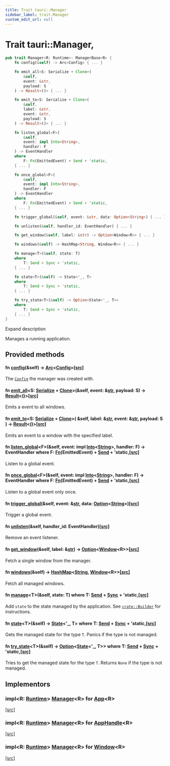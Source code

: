 ```yaml
---
title: Trait tauri::Manager
sidebar_label: trait.Manager
custom_edit_url: null
---
```


  # Trait tauri::Manager,

```rs
pub trait Manager<R: Runtime>: ManagerBase<R> {
    fn config(&self) -> Arc<Config> { ... }

    fn emit_all<S: Serialize + Clone>(
        &self, 
        event: &str, 
        payload: S
    ) -> Result<()> { ... }

    fn emit_to<S: Serialize + Clone>(
        &self, 
        label: &str, 
        event: &str, 
        payload: S
    ) -> Result<()> { ... }

    fn listen_global<F>(
        &self, 
        event: impl Into<String>, 
        handler: F
    ) -> EventHandler
    where
        F: Fn(EmittedEvent) + Send + 'static,
    { ... }

    fn once_global<F>(
        &self, 
        event: impl Into<String>, 
        handler: F
    ) -> EventHandler
    where
        F: Fn(EmittedEvent) + Send + 'static,
    { ... }

    fn trigger_global(&self, event: &str, data: Option<String>) { ... }

    fn unlisten(&self, handler_id: EventHandler) { ... }

    fn get_window(&self, label: &str) -> Option<Window<R>> { ... }

    fn windows(&self) -> HashMap<String, Window<R>> { ... }

    fn manage<T>(&self, state: T)
    where
        T: Send + Sync + 'static,
    { ... }

    fn state<T>(&self) -> State<'_, T>
    where
        T: Send + Sync + 'static,
    { ... }

    fn try_state<T>(&self) -> Option<State<'_, T>>
    where
        T: Send + Sync + 'static,
    { ... }
}
```

Expand description

Manages a running application.

## Provided methods

#### fn [config](/docs/api/rust/tauri/about:blank#method.config)(&self) -> [Arc](https://doc.rust-lang.org/1.54.0/alloc/sync/struct.Arc.html "struct alloc::sync::Arc")&lt;[Config](/docs/api/rust/tauri/struct.Config "struct tauri::Config")>[\[src\]](/docs/api/rust/tauri/../src/tauri/lib.rs#256-258 "goto source code")

The [`Config`](/docs/api/rust/tauri/struct.Config "Config") the manager was created with.

#### fn [emit_all](/docs/api/rust/tauri/about:blank#method.emit_all)&lt;S: [Serialize](https://docs.rs/serde/1.0.127/serde/ser/trait.Serialize.html "trait serde::ser::Serialize") + [Clone](https://doc.rust-lang.org/1.54.0/core/clone/trait.Clone.html "trait core::clone::Clone")>(&self, event: &[str](https://doc.rust-lang.org/1.54.0/std/primitive.str.html), payload: S) -> [Result](/docs/api/rust/tauri/type.Result "type tauri::Result")&lt;[()](https://doc.rust-lang.org/1.54.0/std/primitive.unit.html)>[\[src\]](/docs/api/rust/tauri/../src/tauri/lib.rs#261-263 "goto source code")

Emits a event to all windows.

#### fn [emit_to](/docs/api/rust/tauri/about:blank#method.emit_to)&lt;S: [Serialize](https://docs.rs/serde/1.0.127/serde/ser/trait.Serialize.html "trait serde::ser::Serialize") + [Clone](https://doc.rust-lang.org/1.54.0/core/clone/trait.Clone.html "trait core::clone::Clone")>( &self, label: &[str](https://doc.rust-lang.org/1.54.0/std/primitive.str.html), event: &[str](https://doc.rust-lang.org/1.54.0/std/primitive.str.html), payload: S ) -> [Result](/docs/api/rust/tauri/type.Result "type tauri::Result")&lt;[()](https://doc.rust-lang.org/1.54.0/std/primitive.unit.html)>[\[src\]](/docs/api/rust/tauri/../src/tauri/lib.rs#266-270 "goto source code")

Emits an event to a window with the specified label.

#### fn [listen_global](/docs/api/rust/tauri/about:blank#method.listen_global)&lt;F>(&self, event: impl [Into](https://doc.rust-lang.org/1.54.0/core/convert/trait.Into.html "trait core::convert::Into")&lt;[String](https://doc.rust-lang.org/1.54.0/alloc/string/struct.String.html "struct alloc::string::String")>, handler: F) -> EventHandler where F: [Fn](https://doc.rust-lang.org/1.54.0/core/ops/function/trait.Fn.html "trait core::ops::function::Fn")(EmittedEvent) + [Send](https://doc.rust-lang.org/1.54.0/core/marker/trait.Send.html "trait core::marker::Send") + 'static,[\[src\]](/docs/api/rust/tauri/../src/tauri/lib.rs#273-278 "goto source code")

Listen to a global event.

#### fn [once_global](/docs/api/rust/tauri/about:blank#method.once_global)&lt;F>(&self, event: impl [Into](https://doc.rust-lang.org/1.54.0/core/convert/trait.Into.html "trait core::convert::Into")&lt;[String](https://doc.rust-lang.org/1.54.0/alloc/string/struct.String.html "struct alloc::string::String")>, handler: F) -> EventHandler where F: [Fn](https://doc.rust-lang.org/1.54.0/core/ops/function/trait.Fn.html "trait core::ops::function::Fn")(EmittedEvent) + [Send](https://doc.rust-lang.org/1.54.0/core/marker/trait.Send.html "trait core::marker::Send") + 'static,[\[src\]](/docs/api/rust/tauri/../src/tauri/lib.rs#281-286 "goto source code")

Listen to a global event only once.

#### fn [trigger_global](/docs/api/rust/tauri/about:blank#method.trigger_global)(&self, event: &[str](https://doc.rust-lang.org/1.54.0/std/primitive.str.html), data: [Option](https://doc.rust-lang.org/1.54.0/core/option/enum.Option.html "enum core::option::Option")&lt;[String](https://doc.rust-lang.org/1.54.0/alloc/string/struct.String.html "struct alloc::string::String")>)[\[src\]](/docs/api/rust/tauri/../src/tauri/lib.rs#289-291 "goto source code")

Trigger a global event.

#### fn [unlisten](/docs/api/rust/tauri/about:blank#method.unlisten)(&self, handler_id: EventHandler)[\[src\]](/docs/api/rust/tauri/../src/tauri/lib.rs#294-296 "goto source code")

Remove an event listener.

#### fn [get_window](/docs/api/rust/tauri/about:blank#method.get_window)(&self, label: &[str](https://doc.rust-lang.org/1.54.0/std/primitive.str.html)) -> [Option](https://doc.rust-lang.org/1.54.0/core/option/enum.Option.html "enum core::option::Option")&lt;[Window](/docs/api/rust/tauri/window/struct.Window "struct tauri::window::Window")&lt;R>>[\[src\]](/docs/api/rust/tauri/../src/tauri/lib.rs#299-301 "goto source code")

Fetch a single window from the manager.

#### fn [windows](/docs/api/rust/tauri/about:blank#method.windows)(&self) -> [HashMap](https://doc.rust-lang.org/1.54.0/std/collections/hash/map/struct.HashMap.html "struct std::collections::hash::map::HashMap")&lt;[String](https://doc.rust-lang.org/1.54.0/alloc/string/struct.String.html "struct alloc::string::String"), [Window](/docs/api/rust/tauri/window/struct.Window "struct tauri::window::Window")&lt;R>>[\[src\]](/docs/api/rust/tauri/../src/tauri/lib.rs#304-306 "goto source code")

Fetch all managed windows.

#### fn [manage](/docs/api/rust/tauri/about:blank#method.manage)&lt;T>(&self, state: T) where T: [Send](https://doc.rust-lang.org/1.54.0/core/marker/trait.Send.html "trait core::marker::Send") + [Sync](https://doc.rust-lang.org/1.54.0/core/marker/trait.Sync.html "trait core::marker::Sync") + 'static,[\[src\]](/docs/api/rust/tauri/../src/tauri/lib.rs#310-315 "goto source code")

Add `state` to the state managed by the application. See [`crate::Builder`](/docs/api/rust/tauri/struct.Builder#manage "crate::Builder") for instructions.

#### fn [state](/docs/api/rust/tauri/about:blank#method.state)&lt;T>(&self) -> [State](/docs/api/rust/tauri/struct.State "struct tauri::State")&lt;'\_, T> where T: [Send](https://doc.rust-lang.org/1.54.0/core/marker/trait.Send.html "trait core::marker::Send") + [Sync](https://doc.rust-lang.org/1.54.0/core/marker/trait.Sync.html "trait core::marker::Sync") + 'static,[\[src\]](/docs/api/rust/tauri/../src/tauri/lib.rs#318-323 "goto source code")

Gets the managed state for the type `T`. Panics if the type is not managed.

#### fn [try_state](/docs/api/rust/tauri/about:blank#method.try_state)&lt;T>(&self) -> [Option](https://doc.rust-lang.org/1.54.0/core/option/enum.Option.html "enum core::option::Option")&lt;[State](/docs/api/rust/tauri/struct.State "struct tauri::State")&lt;'\_, T>> where T: [Send](https://doc.rust-lang.org/1.54.0/core/marker/trait.Send.html "trait core::marker::Send") + [Sync](https://doc.rust-lang.org/1.54.0/core/marker/trait.Sync.html "trait core::marker::Sync") + 'static,[\[src\]](/docs/api/rust/tauri/../src/tauri/lib.rs#326-331 "goto source code")

Tries to get the managed state for the type `T`. Returns `None` if the type is not managed.

## Implementors

### impl&lt;R: [Runtime](/docs/api/rust/tauri/trait.Runtime "trait tauri::Runtime")> [Manager](/docs/api/rust/tauri/trait.Manager "trait tauri::Manager")&lt;R> for [App](/docs/api/rust/tauri/struct.App "struct tauri::App")&lt;R>

[\[src\]](/docs/api/rust/tauri/../src/tauri/app.rs#306 "goto source code")

### impl&lt;R: [Runtime](/docs/api/rust/tauri/trait.Runtime "trait tauri::Runtime")> [Manager](/docs/api/rust/tauri/trait.Manager "trait tauri::Manager")&lt;R> for [AppHandle](/docs/api/rust/tauri/struct.AppHandle "struct tauri::AppHandle")&lt;R>

[\[src\]](/docs/api/rust/tauri/../src/tauri/app.rs#276 "goto source code")

### impl&lt;R: [Runtime](/docs/api/rust/tauri/trait.Runtime "trait tauri::Runtime")> [Manager](/docs/api/rust/tauri/trait.Manager "trait tauri::Manager")&lt;R> for [Window](/docs/api/rust/tauri/window/struct.Window "struct tauri::window::Window")&lt;R>

[\[src\]](/docs/api/rust/tauri/../src/tauri/window.rs#121 "goto source code")
  